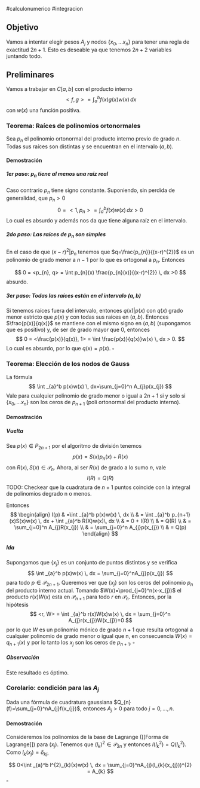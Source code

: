#calculonumerico #integracion 

## Objetivo

Vamos a intentar elegir pesos $A_{j}$ y nodos $\{ x_{0},\dots x_{n} \}$ para tener una regla de exactitud $2n+1$. Esto es deseable ya que tenemos $2n+2$ variables juntando todo.

## Preliminares

Vamos a trabajar en $C[a,b]$ con el producto interno
$$
<f, g> = \int _{a}^b f(x)g(x)w(x) \, dx 
$$
con $w(x)$ una función positiva.

### Teorema: Raíces de polinomios ortonormales

Sea $p_{n}$ el polinomio ortonormal del producto interno previo de grado $n$. Todas sus raíces son distintas y se encuentran en el intervalo $(a,b)$.

#### Demostración

##### 1er paso: $p_{n}$ tiene al menos una raíz real
Caso contrario $p_{n}$ tiene signo constante. Suponiendo, sin perdida de generalidad, que $p_{n}>0$
$$
0=<1,p_{n}> = \int _{a}^b f(x)w(x) \, dx > 0 
$$
Lo cual es absurdo y además nos da que tiene alguna raíz en el intervalo.
##### 2do paso: Las raíces de $p_{n}$ son simples

En el caso de que $(x-r)^{2}|p_{n}$ tenemos que $q=\frac{p_{n}}{(x-r)^{2}}$ es un polinomio de grado menor a $n-1$ por lo que es ortogonal a $p_{n}$. Entonces

$$
0 = <p_{n}, q> = \int p_{n}(x) \frac{p_{n}(x)}{(x-r)^{2}} \, dx >0
$$
absurdo.
##### 3er paso: Todas las raíces están en el intervalo $(a,b)$

Si tenemos raíces fuera del intervalo, entonces $q(x)|p(x)$ con $q(x)$ grado menor estricto que $p(x)$ y con todas sus raíces en $(a,b)$. Entonces $\frac{p(x)}{q(x)}$ se mantiene con el mismo signo en $(a,b)$ (supongamos que es positivo) y, de ser de grado mayor que $0$, entonces
$$
0 = <\frac{p(x)}{q(x)}, 1> = \int \frac{p(x)}{q(x)}w(x) \, dx > 0.
$$
Lo cual es absurdo, por lo que $q(x)=p(x)$.
$\square$

### Teorema: Elección de los nodos de Gauss
La fórmula
$$
\int _{a}^b p(x)w(x) \, dx=\sum_{j=0}^n A_{j}p(x_{j}) 
$$
Vale para cualquier polinomio de grado menor o igual a $2n+1$ si y solo si $\{ x_{0},\dots x_{n} \}$ son los ceros de $p_{n+1}$ (poli ortonormal del producto interno).

#### Demostración

##### Vuelta
Sea $p(x)\in P_{2n+1}$ por el algoritmo de división tenemos
$$
p(x)=S(x)p_{n}(x)+R(x)
$$
con $R(x), S(x) \in \mathcal{P}_{n}$. Ahora, al ser $R(x)$ de grado a lo sumo $n$, vale
$$
I(R)=Q(R)
$$
TODO: Checkear que la cuadratura de $n+1$ puntos coincide con la integral de polinomios degrado n o menos.

Entonces
$$
\begin{align}
I(p) & =\int _{a}^b p(x)w(x) \, dx  \\
     & = \int _{a}^b p_{n+1}(x)S(x)w(x) \, dx + \int _{a}^b R(X)w(x)\, dx  \\
     & = 0 + I(R) \\
     & = Q(R)  \\
     & = \sum_{j=0}^n A_{j}R(x_{j}) \\
     & = \sum_{j=0}^n A_{j}p(x_{j})  \\
     & = Q(p)
\end{align}
$$

##### Ida
Supongamos que $\{ x_{j} \}$ es un conjunto de puntos distintos y se verifica
$$
\int _{a}^b p(x)w(x) \, dx = \sum_{j=0}^nA_{j}p(x_{j})
$$
para todo $p \in \mathcal{P}_{2n+1}$. Queremos ver que $\{ x_{j} \}$ son los ceros del polinomio $p_{n}$ del producto interno actual. Tomando $W(x)=\prod_{j=0}^n(x-x_{j})$ el producto $r(x)W(x)$ esta en $\mathcal{P}_{n+1}$ para todo $r$ en $\mathcal{P}_{n}$. Entonces, por la hipótesis
$$
<r, W> = \int _{a}^b r(x)W(x)w(x) \, dx = \sum_{j=0}^n A_{j}r(x_{j})W(x_{j})=0
$$
por lo que $W$ es un polinomio mónico de grado $n+1$ que resulta ortogonal a cualquier polinomio de grado menor o igual que n, en consecuencia $W(x)=q_{n+1}(x)$ y por lo tanto los $x_{j}$ son los ceros de $p_{n+1}$.
$\square$
##### Observación
Este resultado es óptimo.

### Corolario: condición para las $A_{j}$

Dada una fórmula de cuadratura gaussiana $Q_{n}(f)=\sum_{j=0}^nA_{j}f(x_{j})$, entonces $A_{j}>0$ para todo $j=0,\dots,n$.

#### Demostración
Consideremos los polinomios de la base de Lagrange ([[Forma de Lagrange]]) para $(x_{j})$. Tenemos que $(l_{k})^{2}\in \mathcal{P}_{2n}$ y entonces $I(l^{2}_{k})=Q(l^{2}_{k})$. Como $l_{k}(x_{j})=\delta_{kj}$,

$$
0<\int _{a}^b l^{2}_{k}(x)w(x) \, dx = \sum_{j=0}^nA_{j}(l_{k}(x_{j}))^{2} = A_{k}
$$
$\square$